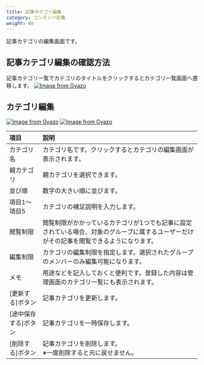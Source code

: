 ```yaml
---
title: 記事カテゴリ編集
category: コンテンツ定義
weight: 80
---
```


記事カテゴリの編集画面です。

## 記事カテゴリ編集の確認方法
記事カテゴリ一覧でカテゴリのタイトルをクリックするとカテゴリ一覧画面へ遷移します。
[![Image from Gyazo](https://t.gyazo.com/teams/diverta/129760d695044ad52745f6da3e02e6d8.png)](https://diverta.gyazo.com/129760d695044ad52745f6da3e02e6d8)

## カテゴリ編集
[![Image from Gyazo](https://t.gyazo.com/teams/diverta/2b9f1b5185167f54dbfde79525f83413.png)](https://diverta.gyazo.com/2b9f1b5185167f54dbfde79525f83413)
[![Image from Gyazo](https://t.gyazo.com/teams/diverta/e71d68c674f5df6a4b2b1c91b2a787f5.png)](https://diverta.gyazo.com/e71d68c674f5df6a4b2b1c91b2a787f5)

|項目   |説明  |
| :--- | :--- |
|カテゴリ名|カテゴリ名です。クリックするとカテゴリの編集画面が表示されます。|
|親カテゴリ|親カテゴリを選択できます。|
|並び順|数字の大きい順に並びます。|
|項目1〜項目5|カテゴリの補足説明を入力します。|
|閲覧制限|閲覧制限がかかっているカテゴリが1つでも記事に設定されている場合、対象のグループに属するユーザーだけがその記事を閲覧できるようになります。|
|編集制限|カテゴリの編集制限を指定します。選択されたグループのメンバーのみ編集可能になります。|
|メモ|用途などを記入しておくと便利です。登録した内容は管理画面のカテゴリ一覧にも表示されます。|
|[更新する]ボタン|記事カテゴリを更新します。|
|[途中保存する]ボタン|記事カテゴリを一時保存します。|
|[削除する]ボタン|記事カテゴリを削除します。<br>※一度削除すると元に戻せません。|
